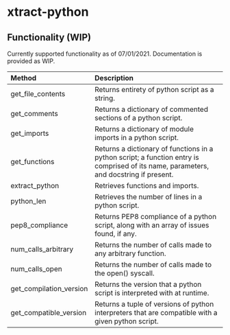 # xtract-python

## Functionality (WIP)

Currently supported functionality as of 07/01/2021. Documentation is provided as WIP.

|Method              |Description 
|:-------------------|:------------------------------|
|get_file_contents|Returns entirety of python script as a string.
|get_comments|Returns a dictionary of commented sections of a python script.
|get_imports|Returns a dictionary of module imports in a python script.
|get_functions|Returns a dictionary of functions in a python script; a function entry is comprised of its name, parameters, and docstring if present.
|extract_python|Retrieves functions and imports.
|python_len|Retrieves the number of lines in a python script.
|pep8_compliance|Returns PEP8 compliance of a python script, along with an array of issues found, if any.
|num_calls_arbitrary|Returns the number of calls made to any arbitrary function.
|num_calls_open|Returns the number of calls made to the open() syscall.
|get_compilation_version|Returns the version that a python script is interpreted with at runtime.
|get_compatible_version|Returns a tuple of versions of python interpreters that are compatible with a given python script.
